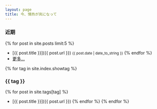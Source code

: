 ```yaml
---
layout: page
title: 今、情热が岚になって
---
```

### 近期
{% for post in site.posts limit:5 %}
 - [{{ post.title }}]({{ post.url }}) <small>{{ post.date | date_to_string  }}</small>
{% endfor %}
 - [更多…](/archive)

{% for tag in site.index.showtag %}
### {{ tag }}
{% for post in site.tags[tag] %}
 - [{{ post.title }}]({{ post.url }})
{% endfor %}
{% endfor %}
